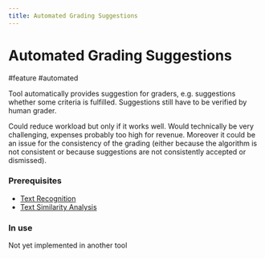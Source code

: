 ```yaml
---
title: Automated Grading Suggestions
---
```


# Automated Grading Suggestions

#feature #automated

Tool automatically provides suggestion for graders, e.g. suggestions whether some criteria is fulfilled. Suggestions still have to be verified by human grader.

Could reduce workload but only if it works well. Would technically be very challenging, expenses probably too high for revenue. Moreover it could be an issue for the consistency of the grading (either because the algorithm is not consistent or because suggestions are not consistently accepted or dismissed).

### Prerequisites

- [Text Recognition](research/features/definitions/Text-Recognition)
- [Text Similarity Analysis](research/features/definitions/Text-Similarity-Analysis)

### In use

Not yet implemented in another tool
